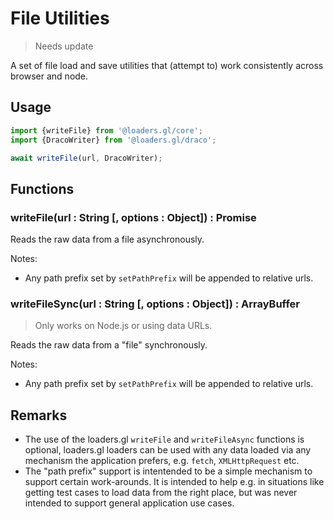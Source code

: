 # File Utilities

> Needs update

A set of file load and save utilities that (attempt to) work consistently across browser and node.

## Usage

```js
import {writeFile} from '@loaders.gl/core';
import {DracoWriter} from '@loaders.gl/draco';

await writeFile(url, DracoWriter);
```

## Functions

### writeFile(url : String [, options : Object]) : Promise<ArrayBuffer>

Reads the raw data from a file asynchronously.

Notes:

- Any path prefix set by `setPathPrefix` will be appended to relative urls.

### writeFileSync(url : String [, options : Object]) : ArrayBuffer

> Only works on Node.js or using data URLs.

Reads the raw data from a "file" synchronously.

Notes:

- Any path prefix set by `setPathPrefix` will be appended to relative urls.

## Remarks

- The use of the loaders.gl `writeFile` and `writeFileAsync` functions is optional, loaders.gl loaders can be used with any data loaded via any mechanism the application prefers, e.g. `fetch`, `XMLHttpRequest` etc.
- The "path prefix" support is intentended to be a simple mechanism to support certain work-arounds. It is intended to help e.g. in situations like getting test cases to load data from the right place, but was never intended to support general application use cases.
